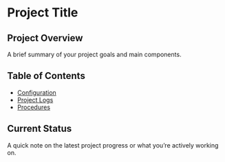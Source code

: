 # Project Title

## Project Overview
A brief summary of your project goals and main components.

## Table of Contents
- [Configuration](config/index.md)
- [Project Logs](logs/index.md)
- [Procedures](procedures/index.md)

## Current Status
A quick note on the latest project progress or what you’re actively working on.
